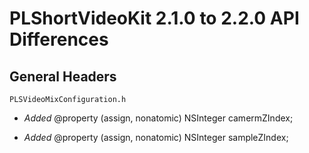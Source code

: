 # PLShortVideoKit 2.1.0 to 2.2.0 API Differences

## General Headers

```
PLSVideoMixConfiguration.h
```

- *Added* @property (assign, nonatomic) NSInteger camermZIndex;

- *Added* @property (assign, nonatomic) NSInteger sampleZIndex;
